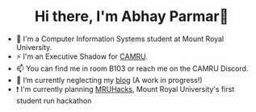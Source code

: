 <h1 align='center'>Hi there, I'm Abhay Parmar👋</h1>

- :apple: I'm a Computer Information Systems student at Mount Royal University.
- ⚡ I'm an Executive Shadow for <a href="https://camru.ca/" target="blank">CAMRU</a>.
- 📫 You can find me in room B103 or reach me on the CAMRU Discord. 
- 🔭 I’m currently neglecting  my <a href="https://aparm539.github.io/" target="blank">blog</a> (A work in progress!)
- :exclamation: I'm currently planning <a href="https://hackathon.camru.ca/" target="blank">MRUHacks</a>, Mount Royal University's first student run hackathon






<!--
**Abhay-Parmar01/Abhay-Parmar01** is a ✨ _special_ ✨ repository because its `README.md` (this file) appears on your GitHub profile.

Here are some ideas to get you started:

- 🔭 I’m currently working on ...
- 🌱 I’m currently learning ...
- 👯 I’m looking to collaborate on ...
- 🤔 I’m looking for help with ...
- 💬 Ask me about ...
- 📫 How to reach me: ...
- 😄 Pronouns: ...
- ⚡ Fun fact: ...
-->
